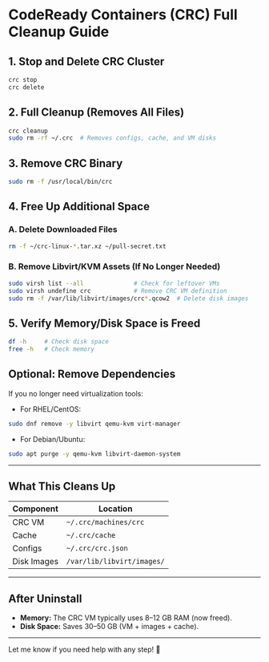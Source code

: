 # CodeReady Containers (CRC) Full Cleanup Guide

## 1. Stop and Delete CRC Cluster

```bash
crc stop
crc delete
```

## 2. Full Cleanup (Removes All Files)

```bash
crc cleanup
sudo rm -rf ~/.crc  # Removes configs, cache, and VM disks
```

## 3. Remove CRC Binary

```bash
sudo rm -f /usr/local/bin/crc
```

## 4. Free Up Additional Space

### A. Delete Downloaded Files

```bash
rm -f ~/crc-linux-*.tar.xz ~/pull-secret.txt
```

### B. Remove Libvirt/KVM Assets (If No Longer Needed)

```bash
sudo virsh list --all              # Check for leftover VMs
sudo virsh undefine crc            # Remove CRC VM definition
sudo rm -f /var/lib/libvirt/images/crc*.qcow2  # Delete disk images
```

## 5. Verify Memory/Disk Space is Freed

```bash
df -h     # Check disk space
free -h   # Check memory
```

## Optional: Remove Dependencies

If you no longer need virtualization tools:

- For RHEL/CentOS:

```bash
sudo dnf remove -y libvirt qemu-kvm virt-manager
```

- For Debian/Ubuntu:

```bash
sudo apt purge -y qemu-kvm libvirt-daemon-system
```

---

## What This Cleans Up

| Component     | Location                            |
|--------------|-------------------------------------|
| CRC VM       | `~/.crc/machines/crc`               |
| Cache        | `~/.crc/cache`                      |
| Configs      | `~/.crc/crc.json`                   |
| Disk Images  | `/var/lib/libvirt/images/`          |

---

## After Uninstall

- **Memory:** The CRC VM typically uses 8–12 GB RAM (now freed).
- **Disk Space:** Saves 30–50 GB (VM + images + cache).

---

Let me know if you need help with any step! 🚀
